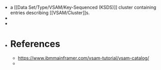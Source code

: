 - a [[Data Set/Type/VSAM/Key-Sequenced (KSDS)]] cluster containing entries describing [[VSAM/Cluster]]s.
-
-
- # References
	- https://www.ibmmainframer.com/vsam-tutorial/vsam-catalog/
	-